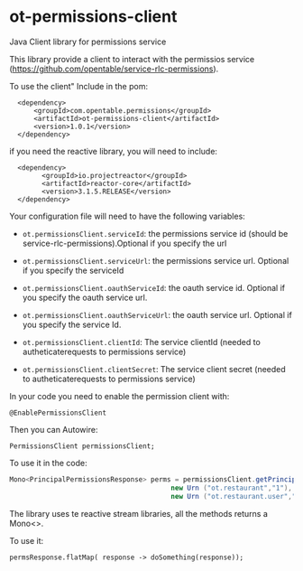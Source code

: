 # ot-permissions-client
Java Client library for permissions service

This library provide a client to interact with the permissios service (https://github.com/opentable/service-rlc-permissions).

To use the client"
Include in the pom:  
  
      <dependency>
          <groupId>com.opentable.permissions</groupId>
          <artifactId>ot-permissions-client</artifactId>
          <version>1.0.1</version>
      </dependency>

if you need the reactive library, you will need to include:

      <dependency>
            <groupId>io.projectreactor</groupId>
            <artifactId>reactor-core</artifactId>
            <version>3.1.5.RELEASE</version>
      </dependency>
 
 Your configuration file will need to have the following variables:
 
* `ot.permissionsClient.serviceId`: the permissions service id (should be service-rlc-permissions).Optional if you specify the url
* `ot.permissionsClient.serviceUrl`: the permissions service url. Optional if you specify the serviceId

* `ot.permissionsClient.oauthServiceId`: the oauth service id. Optional if you specify the oauth service url.
* `ot.permissionsClient.oauthServiceUrl`: the oauth service url. Optional if you specify the service Id.

* `ot.permissionsClient.clientId`: The service clientId (needed to autheticaterequests to permissions service)
* `ot.permissionsClient.clientSecret`: The service client secret (needed to autheticaterequests to permissions service)
   
In your code you need to enable the permission client with:
   
   `@EnablePermissionsClient`
   
Then you can Autowire:

  `PermissionsClient permissionsClient;`
  
To use it in the code:

```java
Mono<PrincipalPermissionsResponse> perms = permissionsClient.getPrincipalPermissions(
                                        new Urn ("ot.restaurant","1"), 
                                        new Urn ("ot.restaurant.user","123"));
```                                     
  
  The library uses te reactive stream libraries, all the methods returns a Mono<>.
  
  To use it:
  
  `permsResponse.flatMap( response -> doSomething(response));`
  
  
  
